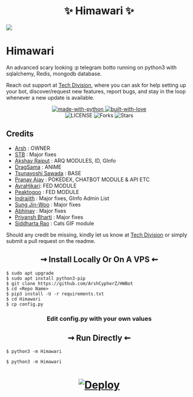 </h1>
</details> 

<h1 align="center"> 
    ✨ Himawari ✨ 
</h1>

![](https://wallpapercave.com/wp/wp2070233.png)
# Himawari

An advanced scary looking :p telegram botto running on python3 with sqlalchemy, Redis, mongodb database.

Reach out support at [Tech Division](https://t.me/IgniteTechDivision), where you can ask for help setting up your bot, discover/request new features, report bugs, and stay in the loop whenever a new update is available. 

<p align="center">
    <a href="https://python.org">
        <img src="http://forthebadge.com/images/badges/made-with-python.svg" alt="made-with-python">
    </a>
    <a href="https://github.com/ArshCypherZ">
        <img src="http://ForTheBadge.com/images/badges/built-with-love.svg" alt="built-with-love">
    </a> <br>
    <img src="https://img.shields.io/github/license/ArshCypherZ/HWBot?style=for-the-badge&logo=appveyor" alt="LICENSE">
    <img src="https://img.shields.io/github/forks/ArshCypherZ/HWBot?style=for-the-badge&logo=appveyor" alt="Forks">
    <img src="https://img.shields.io/github/stars/ArshCypherZ/HWBot?style=for-the-badge&logo=appveyor" alt="Stars">
</p>

## Credits

+ [Arsh](https://github.com/ArshCypherZ) : OWNER
+ [STB](https://github.com/STBxD) : Major fixes
+ [Akshay Rajput](https://github.com/TheHamkerCat) : ARQ MODULES, ID, GInfo
+ [DragSama](https://github.com/DragSama) : ANIME
+ [Tsunayoshi Sawada](https://github.com/TsunayoshiSawada) : BASE
+ [Pranav Ajay](https://github.com/MoeZilla) : POKEDEX, CHATBOT MODULE & API ETC
+ [AyraHikari](https://github.com/AyraHikari): FED MODULE
+ [Peaktogoo](https://github.com/peaktogoo) : FED MODULE
+ [Indrajith](https://github.com/TamilVip007) : Major fixes, GInfo Admin List
+ [Sung Jin-Woo](https://github.com/solo-dragon) : Major fixes
+ [Abhinav](https://github.com/Kanekiken099999) : Major fixes
+ [Priyansh Bharti](https://github.com/PriyanshBharti) : Major fixes
+ [Siddharta Rao](https://github.com/IzumiCypherX) : Cats GIF module


Should any credit be missing, kindly let us know at [Tech Division](https://t.me/IgniteTechDivision) or simply submit a pull request on the readme.


<h2 align="center"> 
   ⇝ Install Locally Or On A VPS ⇜
</h2>

```console
$ sudo apt upgrade
$ sudo apt install python3-pip
$ git clone https://github.com/ArshCypherZ/HWBot
$ cd <Repo Name>
$ pip3 install -U -r requirements.txt
$ cd Himawari
$ cp config.py
```
 
<h3 align="center"> 
    Edit <b>config.py</b> with your own values
</h3>

<h2 align="center"> 
   ⇝ Run Directly ⇜
</h2>

```console
$ python3 -m Himawari
```
```console
$ python3 -m Himawari
```
<h1>
    <p align="center">
        <a href="https://heroku.com/deploy?template=https://github.com/ArshCypherZ/HWBot">
            <img src="https://www.herokucdn.com/deploy/button.svg" alt="Deploy">
        </a>
    </p>


</h1>
